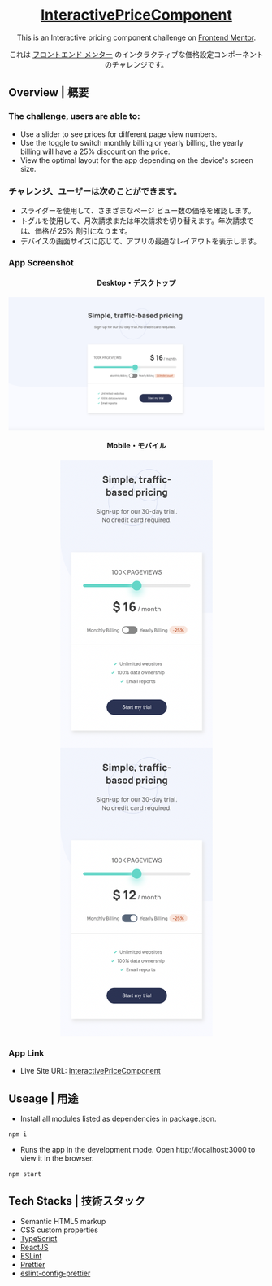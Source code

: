 
<h1 align="center"><a href="https://anilahsu.github.io/InteractivePriceComponent/">InteractivePriceComponent</a></h1>

<p align="center">This is an Interactive pricing component challenge on <a href="https://www.frontendmentor.io/challenges/interactive-pricing-component-t0m8PIyY8">Frontend Mentor</a>.
<p align="center">これは <a href="https://www.frontendmentor.io/challenges/interactive-pricing-component-t0m8PIyY8">フロントエンド メンター</a> のインタラクティブな価格設定コンポーネントのチャレンジです。
</p>

## Overview | 概要
### The challenge, users are able to:
- Use a slider to see prices for different page view numbers.
- Use the toggle to switch monthly billing or yearly billing, the yearly billing will have a 25% discount on the price.
- View the optimal layout for the app depending on the device's screen size.

### チャレンジ、ユーザーは次のことができます。
- スライダーを使用して、さまざまなページ ビュー数の価格を確認します。
- トグルを使用して、月次請求または年次請求を切り替えます。年次請求では、価格が 25% 割引になります。
- デバイスの画面サイズに応じて、アプリの最適なレイアウトを表示します。

### App Screenshot

<h4 align="center">Desktop・デスクトップ</h4>
<p align="center" width="100%">
  <kbd>
    <img align="center" src="./src/image/desktop.jpg" alt="desktop" style="width:1000px;" />
  <kbd>
</p>
<h4 align="center">Mobile・モバイル</h4>
<p align="center" width="100%">
  <kbd>
    <img align="center" src="./src/image/mobile2.jpg" alt="mobile" style="width:300px;" />
    <img align="center" src="./src/image/mobile1.jpg" alt="mobile" style="width:300px;" />
  <kbd>
</p>

### App Link

- Live Site URL: [InteractivePriceComponent](https://anilahsu.github.io/InteractivePriceComponent/)


## Useage | 用途

- Install all modules listed as dependencies in package.json.

```shell
npm i
```` 

- Runs the app in the development mode. Open http://localhost:3000 to view it in the browser.
```shell
npm start
```` 

## Tech Stacks | 技術スタック

- Semantic HTML5 markup
- CSS custom properties
- [TypeScript](https://github.com/microsoft/TypeScript)
- [ReactJS](https://reactjs.org/) 
- [ESLint](https://github.com/eslint/eslint)
- [Prettier](https://github.com/prettier/prettier)
- [eslint-config-prettier](https://github.com/prettier/eslint-config-prettier)


